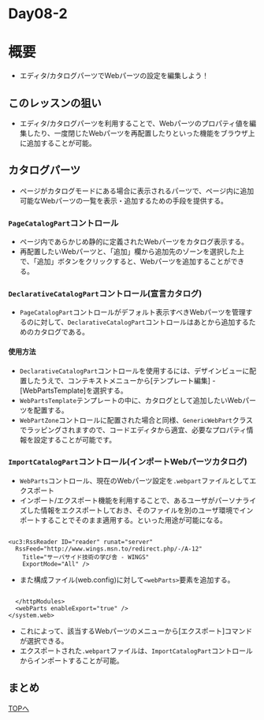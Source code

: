 Day08-2
===

# 概要

- エディタ/カタログパーツでWebパーツの設定を編集しよう！

## このレッスンの狙い

- エディタ/カタログパーツを利用することで、Webパーツのプロパティ値を編集したり、一度閉じたWebパーツを再配置したりといった機能をブラウザ上に追加することが可能。

## カタログパーツ

- ページがカタログモードにある場合に表示されるパーツで、ページ内に追加可能なWebパーツの一覧を表示・追加するための手段を提供する。

### `PageCatalogPart`コントロール

- ページ内であらかじめ静的に定義されたWebパーツをカタログ表示する。
- 再配置したいWebパーツと、「追加」欄から追加先のゾーンを選択した上で、「追加」ボタンをクリックすると、Webパーツを追加することができる。

### `DeclarativeCatalogPart`コントロール(宣言カタログ)

- `PageCatalogPart`コントロールがデフォルト表示すべきWebパーツを管理するのに対して、`DeclarativeCatalogPart`コントロールはあとから追加するためのカタログである。

#### 使用方法

- `DeclarativeCatalogPart`コントロールを使用するには、デザインビューに配置したうえで、コンテキストメニューから[テンプレート編集] - [WebPartsTemplate]を選択する。
- `WebPartsTemplate`テンプレートの中に、カタログとして追加したいWebパーツを配置する。
- `WebPartZone`コントロールに配置された場合と同様、`GenericWebPart`クラスでラッピングされますので、コードエディタから適宜、必要なプロパティ情報を設定することが可能です。

### `ImportCatalogPart`コントロール(インポートWebパーツカタログ)

- `WebParts`コントロール、現在のWebパーツ設定を`.webpart`ファイルとしてエクスポート
- インポート/エクスポート機能を利用することで、あるユーザがパーソナライズした情報をエクスポートしておき、そのファイルを別のユーザ環境でインポートすることでそのまま適用する。といった用途が可能になる。

```VB.NET:Webパーツに対してExportModeプロパティ

<uc3:RssReader ID="reader" runat="server"
  RssFeed="http://www.wings.msn.to/redirect.php/-/A-12"
	Title="サーバサイド技術の学び舎 - WINGS"
	ExportMode="All" />

```

- また構成ファイル(web.config)に対して`<webParts>`要素を追加する。

```VB.NET:web.config

  </httpModules>
  <webParts enableExport="true" />
</system.web>

```

- これによって、該当するWebパーツのメニューから[エクスポート]コマンドが選択できる。
- エクスポートされた`.webpart`ファイルは、`ImportCatalogPart`コントロールからインポートすることが可能。

## まとめ

[TOPへ](./index.md)  
